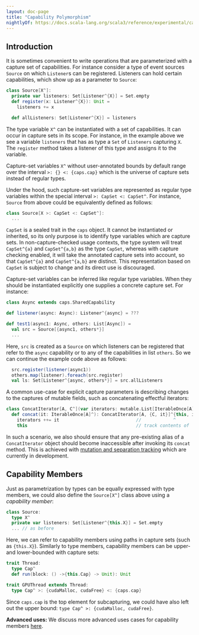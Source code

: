 ```yaml
---
layout: doc-page
title: "Capability Polymorphism"
nightlyOf: https://docs.scala-lang.org/scala3/reference/experimental/capture-checking/polymorphism.html
---
```


## Introduction

It is sometimes convenient to write operations that are parameterized with a capture set of capabilities. For instance consider a type of event sources
`Source` on which `Listener`s can be registered. Listeners can hold certain capabilities, which show up as a parameter to `Source`:
```scala
class Source[X^]:
  private var listeners: Set[Listener^{X}] = Set.empty
  def register(x: Listener^{X}): Unit =
    listeners += x

  def allListeners: Set[Listener^{X}] = listeners
```
The type variable `X^` can be instantiated with a set of capabilities. It can occur in capture sets in its scope. For instance, in the example above
we see a variable `listeners` that has as type a `Set` of `Listeners` capturing `X`. The `register` method takes a listener of this type
and assigns it to the variable.

Capture-set variables `X^` without user-annotated bounds by default range over the interval `>: {} <: {caps.cap}` which is the universe of capture sets instead of regular types.

Under the hood, such capture-set variables are represented as regular type variables within the special interval
 `>: CapSet <: CapSet^`.
For instance, `Source` from above could be equivalently
defined as follows:
```scala
class Source[X >: CapSet <: CapSet^]:
  ...
```
`CapSet` is a sealed trait in the `caps` object. It cannot be instantiated or inherited, so its only
purpose is to identify type variables which are capture sets. In non-capture-checked
usage contexts, the type system will treat `CapSet^{a}` and `CapSet^{a,b}` as the type `CapSet`, whereas
with capture checking enabled, it will take the annotated capture sets into account,
so that `CapSet^{a}` and `CapSet^{a,b}` are distinct.
This representation based on `CapSet` is subject to change and
its direct use is discouraged.

Capture-set variables can be inferred like regular type variables. When they should be instantiated
explicitly one supplies a concrete capture set. For instance:
```scala
class Async extends caps.SharedCapability

def listener(async: Async): Listener^{async} = ???

def test1(async1: Async, others: List[Async]) =
  val src = Source[{async1, others*}]
  ...
```
Here, `src` is created as a `Source` on which listeners can be registered that refer to the `async` capability or to any of the capabilities in list `others`. So we can continue the example code above as follows:
```scala
  src.register(listener(async1))
  others.map(listener).foreach(src.register)
  val ls: Set[Listener^{async, others*}] = src.allListeners
```
A common use-case for explicit capture parameters is describing changes to the captures of mutable fields, such as concatenating
effectful iterators:
```scala
class ConcatIterator[A, C^](var iterators: mutable.List[IterableOnce[A]^{C}]):
  def concat(it: IterableOnce[A]^): ConcatIterator[A, {C, it}]^{this, it} =
    iterators ++= it                             //            ^
    this                                         // track contents of `it` in the result
```
In such a scenario, we also should ensure that any pre-existing alias of a `ConcatIterator` object should become
inaccessible after invoking its `concat` method. This is achieved with [mutation and separation tracking](separation-checking.md) which are currently in development.

## Capability Members

Just as parametrization by types can be equally expressed with type members, we could
also define the `Source[X^]` class above using a _capability member_:
```scala
class Source:
  type X^
  private var listeners: Set[Listener^{this.X}] = Set.empty
  ... // as before
```
Here, we can refer to capability members using paths in capture sets (such as `{this.X}`). Similarly to type members,
capability members can be upper- and lower-bounded with capture sets:
```scala
trait Thread:
  type Cap^
  def run(block: () ->{this.Cap} -> Unit): Unit

trait GPUThread extends Thread:
  type Cap^ >: {cudaMalloc, cudaFree} <: {caps.cap}
```
Since `caps.cap` is the top element for subcapturing, we could have also left out the
upper bound: `type Cap^ >: {cudaMalloc, cudaFree}`.

**Advanced uses:** We discuss more advanced uses cases for capability members [here](advanced.md).
